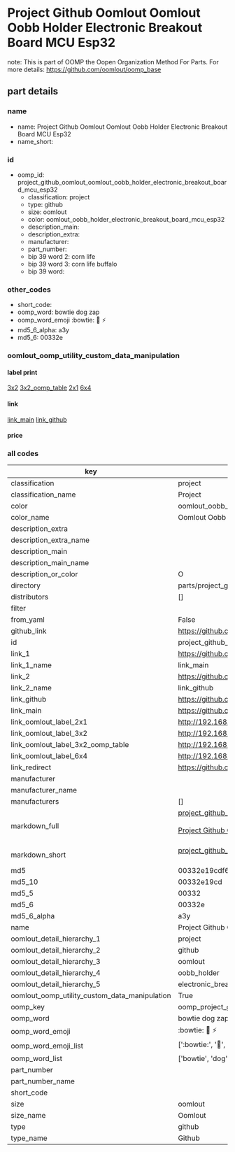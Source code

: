 # Project Github Oomlout Oomlout Oobb Holder Electronic Breakout Board MCU Esp32  

note: This is part of OOMP the Oopen Organization Method For Parts. For more details: https://github.com/oomlout/oomp_base

##  part details
  







### name
* name: Project Github Oomlout Oomlout Oobb Holder Electronic Breakout Board MCU Esp32
* name_short: 
### id
* oomp_id: project_github_oomlout_oomlout_oobb_holder_electronic_breakout_board_mcu_esp32
  * classification: project
  * type: github
  * size: oomlout
  * color: oomlout_oobb_holder_electronic_breakout_board_mcu_esp32
  * description_main: 
  * description_extra: 
  * manufacturer: 
  * part_number: 
  * bip 39 word 2: corn life
  * bip 39 word 3: corn life buffalo
  * bip 39 word: 

### other_codes
* short_code: 
* oomp_word: bowtie dog zap
* oomp_word_emoji :bowtie: :dog: :zap:
* md5_6_alpha: a3y
* md5_6: 00332e






### oomlout_oomp_utility_custom_data_manipulation
#### label print
[3x2](http://192.168.1.245:1112/?label=oomp%20a3y)
[3x2_oomp_table](http://192.168.1.108:1112/?label=oomp%20a3y)
[2x1](http://192.168.1.242:1112/?label=oomp%20a3y)
[6x4](http://192.168.1.55:1112/?label=oomp%20a3y)    

#### link

[link_main](https://github.com/oomlout/oomlout_oomp_version_1_messy/tree/main/parts/project_github_oomlout_oomlout_oobb_holder_electronic_breakout_board_mcu_esp32) [link_github](https://github.com/oomlout/oomlout_oomp_version_1_messy/tree/main/parts/project_github_oomlout_oomlout_oobb_holder_electronic_breakout_board_mcu_esp32)                             

#### price







### all codes 
| key | value |  
| --- | --- |  
| classification | project |  
| classification_name | Project |  
| color | oomlout_oobb_holder_electronic_breakout_board_mcu_esp32 |  
| color_name | Oomlout Oobb Holder Electronic Breakout Board MCU Esp32 |  
| description_extra |  |  
| description_extra_name |  |  
| description_main |  |  
| description_main_name |  |  
| description_or_color | O  |  
| directory | parts/project_github_oomlout_oomlout_oobb_holder_electronic_breakout_board_mcu_esp32 |  
| distributors | [] |  
| filter |  |  
| from_yaml | False |  
| github_link | https://github.com/oomlout/oomlout_oomp_part_src/tree/main/parts/project_github_oomlout_oomlout_oobb_holder_electronic_breakout_board_mcu_esp32 |  
| id | project_github_oomlout_oomlout_oobb_holder_electronic_breakout_board_mcu_esp32 |  
| link_1 | https://github.com/oomlout/oomlout_oomp_version_1_messy/tree/main/parts/project_github_oomlout_oomlout_oobb_holder_electronic_breakout_board_mcu_esp32 |  
| link_1_name | link_main |  
| link_2 | https://github.com/oomlout/oomlout_oomp_version_1_messy/tree/main/parts/project_github_oomlout_oomlout_oobb_holder_electronic_breakout_board_mcu_esp32 |  
| link_2_name | link_github |  
| link_github | https://github.com/oomlout/oomlout_oomp_version_1_messy/tree/main/parts/project_github_oomlout_oomlout_oobb_holder_electronic_breakout_board_mcu_esp32 |  
| link_main | https://github.com/oomlout/oomlout_oomp_version_1_messy/tree/main/parts/project_github_oomlout_oomlout_oobb_holder_electronic_breakout_board_mcu_esp32 |  
| link_oomlout_label_2x1 | http://192.168.1.242:1112/?label=oomp%20a3y |  
| link_oomlout_label_3x2 | http://192.168.1.245:1112/?label=oomp%20a3y |  
| link_oomlout_label_3x2_oomp_table | http://192.168.1.108:1112/?label=oomp%20a3y |  
| link_oomlout_label_6x4 | http://192.168.1.55:1112/?label=oomp%20a3y |  
| link_redirect | https://github.com/oomlout/oomlout_oomp_version_1_messy/tree/main/parts/project_github_oomlout_oomlout_oobb_holder_electronic_breakout_board_mcu_esp32 |  
| manufacturer |  |  
| manufacturer_name |  |  
| manufacturers | [] |  
| markdown_full | [project_github_oomlout_oomlout_oobb_holder_electronic_breakout_board_mcu_esp32](none)<br>[](none)<br>[Project Github Oomlout Oomlout Oobb Holder Electronic Breakout Board Mcu Esp32](none)<br><br> |  
| markdown_short | [project_github_oomlout_oomlout_oobb_holder_electronic_breakout_board_mcu_esp32](none)<br><br> |  
| md5 | 00332e19cdf66c8cf2f539b83b605183 |  
| md5_10 | 00332e19cd |  
| md5_5 | 00332 |  
| md5_6 | 00332e |  
| md5_6_alpha | a3y |  
| name | Project Github Oomlout Oomlout Oobb Holder Electronic Breakout Board MCU Esp32 |  
| oomlout_detail_hierarchy_1 | project |  
| oomlout_detail_hierarchy_2 | github |  
| oomlout_detail_hierarchy_3 | oomlout |  
| oomlout_detail_hierarchy_4 | oobb_holder |  
| oomlout_detail_hierarchy_5 | electronic_breakout_board_mcu_esp32 |  
| oomlout_oomp_utility_custom_data_manipulation | True |  
| oomp_key | oomp_project_github_oomlout_oomlout_oobb_holder_electronic_breakout_board_mcu_esp32 |  
| oomp_word | bowtie dog zap |  
| oomp_word_emoji | :bowtie: :dog: :zap: |  
| oomp_word_emoji_list | [':bowtie:', ':dog:', ':zap:'] |  
| oomp_word_list | ['bowtie', 'dog', 'zap'] |  
| part_number |  |  
| part_number_name |  |  
| short_code |  |  
| size | oomlout |  
| size_name | Oomlout |  
| type | github |  
| type_name | Github |  
